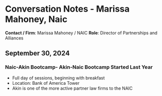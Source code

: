 # Conversation Notes - Marissa Mahoney, Naic

**Contact / Firm**: Marissa Mahoney / NAIC
**Role**: Director of Partnerships and Alliances

## September 30, 2024

### Naic-Akin Bootcamp- Akin-Naic Bootcamp Started Last Year

- Full day of sessions, beginning with breakfast
- Location: Bank of America Tower
- Akin is one of the more active partner law firms to the NAIC